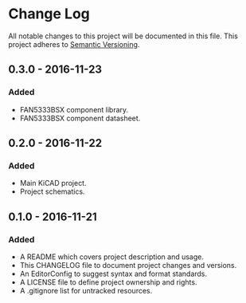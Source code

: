 # Change Log

All notable changes to this project will be documented in this file. This
project adheres to [Semantic Versioning](http://semver.org).

## 0.3.0 - 2016-11-23

### Added

  - FAN5333BSX component library.
  - FAN5333BSX component datasheet.

## 0.2.0 - 2016-11-22

### Added

  - Main KiCAD project.
  - Project schematics.

## 0.1.0 - 2016-11-21

### Added

  - A README which covers project description and usage.
  - This CHANGELOG file to document project changes and versions.
  - An EditorConfig to suggest syntax and format standards.
  - A LICENSE file to define project ownership and rights.
  - A .gitignore list for untracked resources.
